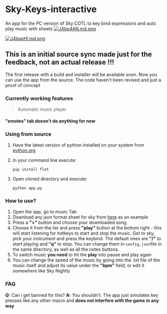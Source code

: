 
# Sky-Keys-interactive
An app for the PC version of Sky:COTL to key bind expressions and auto play music with sheets
[![J4bp4AN.md.png](https://iili.io/J4bp4AN.md.png)](https://freeimage.host/i/J4bp4AN)

[![J4bppHl.md.png](https://iili.io/J4bppHl.md.png)](https://freeimage.host/i/J4bppHl)

## This is an initial source sync made just for the feedback, not an actual release !!!
The first release with a build and installer will be available soon. Now you can use the app from the source. The code haven't been revised and just a proof of concept

### Currently working features
> Automatic music player
#### "emotes" tab doesn't do anything for now

### Using from source
1. Have the latest version of python installed on your system from [python.org](https://python.org)
2. In your command line execute:

    `pip install flet`

3. Open cloned directory and execute:

    `python app.py`

### How to use?
1. Open the app, go to music Tab
2. Download any json format sheet for sky from [here](https://specy.github.io/skyMusic/) as an example
3. Press a **"+"** button and choose your downloaded song.
4. Choose it from the list and press **"play"** button at the bottom right - this will start listening for hotkeys to start and stop the music. Got to sky, pick your instrument and press the keybind. The default ones are **"/"** to start playing and **"q"** to stop. You can change them in `config.json`file in the same directory, as well as all the notes buttons. 
5. To switch music **you need** to hit the **play** into pause and play again
6. You can change the speed of the music by going into the .txt file of the music itself and adjust its value under the **"bpm"** field, or edit it somewhere like Sky Nightly


### FAQ
**Q:** Can i get banned for this?
**A:** You shouldn't. The app just simulates key presses like any other macro and **does not interfere with the game in any way**
